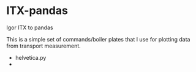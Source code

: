# ITX-pandas
Igor ITX to pandas

This is a simple set of commands/boiler plates that I use for plotting data from transport measurement. 
- helvetica.py
- 

